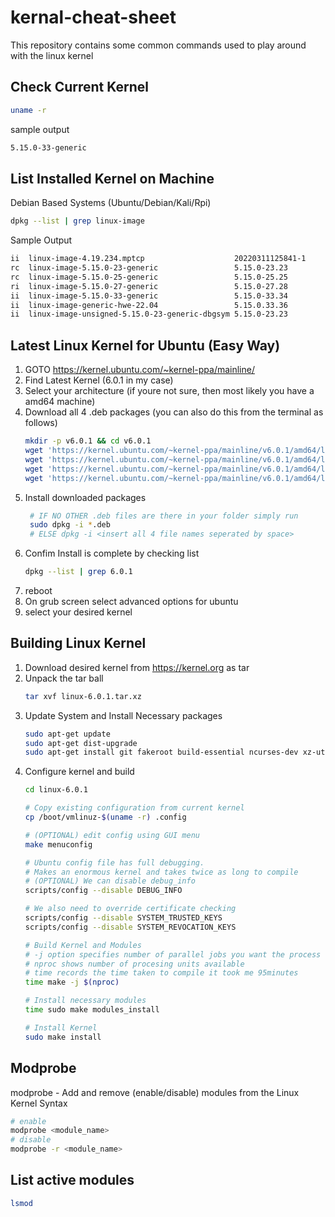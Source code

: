 # kernal-cheat-sheet
This repository contains some common commands used to play around with the linux kernel

## Check Current Kernel

```bash
uname -r
```
sample output
```bash
5.15.0-33-generic
```
## List Installed Kernel on Machine

Debian Based Systems (Ubuntu/Debian/Kali/Rpi)
```bash
dpkg --list | grep linux-image
```

Sample Output
```bash
ii  linux-image-4.19.234.mptcp                    20220311125841-1                        amd64        Linux kernel, version 4.19.234.mptcp
rc  linux-image-5.15.0-23-generic                 5.15.0-23.23                            amd64        Signed kernel image generic
rc  linux-image-5.15.0-25-generic                 5.15.0-25.25                            amd64        Signed kernel image generic
ri  linux-image-5.15.0-27-generic                 5.15.0-27.28                            amd64        Signed kernel image generic
ii  linux-image-5.15.0-33-generic                 5.15.0-33.34                            amd64        Signed kernel image generic
ii  linux-image-generic-hwe-22.04                 5.15.0.33.36                            amd64        Generic Linux kernel image
ii  linux-image-unsigned-5.15.0-23-generic-dbgsym 5.15.0-23.23                            amd64        Linux kernel debug image for version 5.15.0 on 64 bit x86 SMP

```

## Latest Linux Kernel for Ubuntu (Easy Way)
 1. GOTO https://kernel.ubuntu.com/~kernel-ppa/mainline/
 2. Find Latest Kernel (6.0.1 in my case)
 3. Select your architecture (if youre not sure, then most likely you have a amd64 machine)
 4. Download all 4 .deb packages (you can also do this from the terminal as follows)
    ```bash
    mkdir -p v6.0.1 && cd v6.0.1
    wget 'https://kernel.ubuntu.com/~kernel-ppa/mainline/v6.0.1/amd64/linux-headers-6.0.1-060001-generic_6.0.1-060001.202210120833_amd64.deb'
    wget 'https://kernel.ubuntu.com/~kernel-ppa/mainline/v6.0.1/amd64/linux-headers-6.0.1-060001_6.0.1-060001.202210120833_all.deb'
    wget 'https://kernel.ubuntu.com/~kernel-ppa/mainline/v6.0.1/amd64/linux-image-unsigned-6.0.1-060001-generic_6.0.1-060001.202210120833_amd64.deb'
    wget 'https://kernel.ubuntu.com/~kernel-ppa/mainline/v6.0.1/amd64/linux-modules-6.0.1-060001-generic_6.0.1-060001.202210120833_amd64.deb'
    ```
 5. Install downloaded packages
    ```bash
     # IF NO OTHER .deb files are there in your folder simply run
     sudo dpkg -i *.deb
     # ELSE dpkg -i <insert all 4 file names seperated by space> 
     ```
 6. Confim Install is complete by checking list
    ```bash
    dpkg --list | grep 6.0.1
    ``` 
 7. reboot 
 8. On grub screen select advanced options for ubuntu
 9. select your desired kernel

## Building Linux Kernel
 1. Download desired kernel from https://kernel.org as tar
 2. Unpack the tar ball
    ```bash
    tar xvf linux-6.0.1.tar.xz
    ```
 3. Update System and Install Necessary packages
    ```bash
    sudo apt-get update
    sudo apt-get dist-upgrade
    sudo apt-get install git fakeroot build-essential ncurses-dev xz-utils libssl-dev bc flex libelf-dev bison
    ```
 4. Configure kernel and build
    ```bash
    cd linux-6.0.1
    
    # Copy existing configuration from current kernel
    cp /boot/vmlinuz-$(uname -r) .config
    
    # (OPTIONAL) edit config using GUI menu
    make menuconfig

    # Ubuntu config file has full debugging. 
    # Makes an enormous kernel and takes twice as long to compile
    # (OPTIONAL) We can disable debug_info
    scripts/config --disable DEBUG_INFO

    # We also need to override certificate checking
    scripts/config --disable SYSTEM_TRUSTED_KEYS
    scripts/config --disable SYSTEM_REVOCATION_KEYS

    # Build Kernel and Modules
    # -j option specifies number of parallel jobs you want the process to use
    # nproc shows number of procesing units available
    # time records the time taken to compile it took me 95minutes
    time make -j $(nproc)

    # Install necessary modules
    time sudo make modules_install

    # Install Kernel
    sudo make install
    ```
 ## Modprobe
 modprobe - Add and remove (enable/disable) modules from the Linux Kernel
 Syntax
 ```bash
 # enable
 modprobe <module_name>
 # disable
 modprobe -r <module_name>
 ```
 ## List active modules
 ```bash
 lsmod
 ```